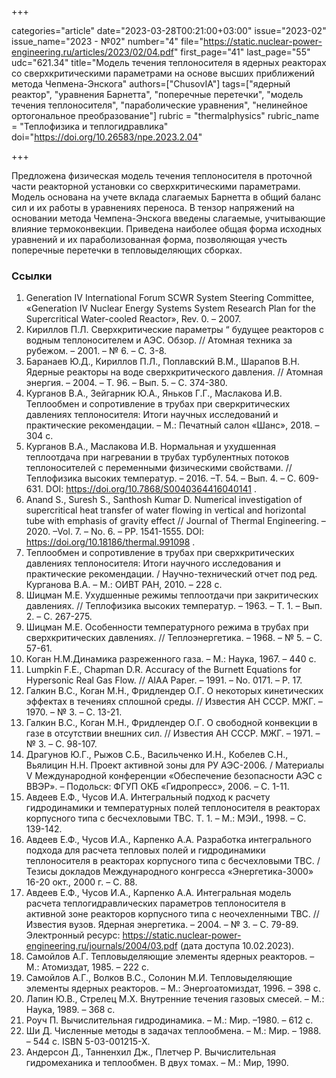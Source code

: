 +++

categories="article"
date="2023-03-28T00:21:00+03:00"
issue="2023-02"
issue_name="2023 - №02"
number="4"
file="https://static.nuclear-power-engineering.ru/articles/2023/02/04.pdf"
first_page="41"
last_page="55"
udc="621.34"
title="Модель течения теплоносителя в ядерных реакторах со сверхкритическими параметрами на основе высших приближений метода Чепмена-Энскога"
authors=["ChusovIA"]
tags=["ядерный реактор", "уравнения Барнетта", "поперечные перетечки", "модель течения теплоносителя", "параболические уравнения", "нелинейное ортогональное преобразование"]
rubric = "thermalphysics"
rubric_name = "Теплофизика и теплогидравлика"
doi="https://doi.org/10.26583/npe.2023.2.04"

+++

Предложена физическая модель течения теплоносителя в проточной части реакторной установки со сверхкритическими параметрами. Модель основана на учете вклада слагаемых Барнетта в общий баланс сил и их работы в уравнениях переноса. В тензор напряжений на основании метода Чемпена-Энскога введены слагаемые, учитывающие влияние термоконвекции. Приведена наиболее общая форма исходных уравнений и их параболизованная форма, позволяющая учесть поперечные перетечки в тепловыделяющих сборках.

### Ссылки

1. Generation IV International Forum SCWR System Steering Committee, «Generation IV Nuclear Energy Systems System Research Plan for the Supercritical Water-cooled Reactor», Rev. 0. – 2007.
2. Кириллов П.Л. Сверхкритические параметры “ будущее реакторов с водным теплоносителем и АЭС. Обзор. // Атомная техника за рубежом. – 2001. – № 6. – С. 3-8.
3. Баранаев Ю.Д., Кириллов П.Л., Поплавский В.М., Шарапов В.Н. Ядерные реакторы на воде сверхкритического давления. // Атомная энергия. – 2004. – Т. 96. – Вып. 5. – С. 374-380.
4. Курганов В.А., Зейгарник Ю.А., Яньков Г.Г., Маслакова И.В. Теплообмен и сопротивление в трубах при сверкритических давлениях теплоносителя: Итоги научных исследований и практические рекомендации. – М.: Печатный салон «Шанс», 2018. – 304 с.
5. Курганов В.А., Маслакова И.В. Нормальная и ухудшенная теплоотдача при нагревании в трубах турбулентных потоков теплоносителей с переменными физическими свойствами. // Теплофизика высоких температур. – 2016. –Т. 54. – Вып. 4. – С. 609-631. DOI: https://doi.org/10.7868/S0040364416040141 .
6. Anand S., Suresh S., Santhosh Kumar D. Numerical investigation of supercritical heat transfer of water flowing in vertical and horizontal tube with emphasis of gravity effect // Journal of Thermal Engineering. – 2020. –Vol. 7. – No. 6. – PP. 1541-1555. DOI: https://doi.org/10.18186/thermal.991098 .
7. Теплообмен и сопротивление в трубах при сверхкритических давлениях теплоносителя: Итоги научного исследования и практические рекомендации. / Научно-технический отчет под ред. Курганова В.А. – М.: ОИВТ РАН, 2010. – 228 c.
8. Шицман М.Е. Ухудшенные режимы теплоотдачи при закритических давлениях. // Теплофизика высоких температур. – 1963. – T. 1. – Вып. 2. – С. 267-275.
9. Шицман М.Е. Особенности температурного режима в трубах при сверхкритических давлениях. // Теплоэнергетика. – 1968. – № 5. – С. 57-61.
10. Коган Н.М.Динамика разреженного газа. – М.: Наука, 1967. – 440 с.
11. Lumpkin F.E., Chapman D.R. Accuracy of the Burnett Equations for Hypersonic Real Gas Flow. // AIAA Paper. – 1991. – No. 0171. – Р. 17.
12. Галкин В.С., Коган М.Н., Фридлендер О.Г. О некоторых кинетических эффектах в течениях сплошной среды. // Известия АН СССР. МЖГ. – 1970. – № 3. – С. 13-21.
13. Галкин В.С., Коган М.Н., Фридлендер О.Г. О свободной конвекции в газе в отсутствии внешних сил. // Известия АН СССР. МЖГ. – 1971. – № 3. – С. 98-107.
14. Драгунов Ю.Г., Рыжов С.Б., Васильченко И.Н., Кобелев С.Н., Вьялицин Н.Н. Проект активной зоны для РУ АЭС-2006. / Материалы V Международной конференции «Обеспечение безопасности АЭС с ВВЭР». – Подольск: ФГУП ОКБ «Гидропресс», 2006. – C. 1-11.
15. Авдеев Е.Ф., Чусов И.А. Интегральный подход к расчету гидродинамики и температурных полей теплоносителя в реакторах корпусного типа с бесчехловыми ТВС. Т. 1. – М.: МЭИ., 1998. – С. 139-142.
16. Авдеев Е.Ф., Чусов И.А., Карпенко А.А. Разработка интегрального подхода для расчета тепловых полей и гидродинамики теплоносителя в реакторах корпусного типа с бесчехловыми ТВС. / Тезисы докладов Международного конгресса «Энергетика-3000» 16-20 окт., 2000 г. – С. 88.
17. Авдеев Е.Ф., Чусов И.А., Карпенко А.А. Интегральная модель расчета теплогидравлических параметров теплоносителя в активной зоне реакторов корпусного типа с неочехленными ТВС. // Известия вузов. Ядерная энергетика. – 2004. – № 3. – С. 79-89. Электронный ресурс: https://static.nuclear-power-engineering.ru/journals/2004/03.pdf (дата доступа 10.02.2023).
18. Самойлов А.Г. Тепловыделяющие элементы ядерных реакторов. – М.: Атомиздат, 1985. – 222 с.
19. Самойлов А.Г., Волков В.С., Солонин М.И. Тепловыделяющие элементы ядерных реакторов. – М.: Энергоатомиздат, 1996. – 398 с.
20. Лапин Ю.В., Стрелец М.Х. Внутренние течения газовых смесей. – М.: Наука, 1989. – 368 с.
21. Роуч П. Вычислительная гидродинамика. – М.: Мир. –1980. – 612 с.
22. Ши Д. Численные методы в задачах теплообмена. – М.: Мир. – 1988. – 544 с. ISBN 5-03-001215-X.
23. Андерсон Д., Танненхил Дж., Плетчер Р. Вычислительная гидромеханика и теплообмен. В двух томах. – М.: Мир, 1990.